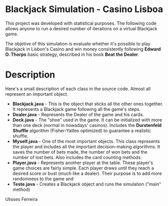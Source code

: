 # Blackjack Simulation - Casino Lisboa

This project was developed with statistical purposes. The following code allows anyone to run a desired number of iterations on a virtual Blackjack game.

The objetive of this simulation is evaluate whether it's possible to play Blackjack in Lisbon's Casino and win money consistently following **Edward O. Thorps** basic strategy, described in his book **Beat the Dealer**.

# Description

Here's a small description of each class in the source code. Almost all represent an important object.

  - **Blackjack.java** - This is the object that sticks all the other ones together. It represents a Blackjack game following all the game's steps.
  - **Dealer.java** - Represents the Dealer of the game and his cards.
  - **Deck.java** - The "shoe" used in the game. It can be initialized with more than one deck (normal in nowadays' casinos). Includes the **Durstenfeld Shuffle** algorithm (Fisher-Yattes optimized) to guarantee a realistic shuffle.
  - **Myself.java** - One of the most important objects. This class represents the player and includes all the important decision-making algorithms. It saves the number of bets made, the number of won bets and the number of lost bets. Also includes the card counting methods.
  - **Player.java** - Represents another player at the table. These player's game choices are fairly simple. Each player draws until they reach a desired score or bust (much like a dealer). Their purpose is to add more randomness to the game and 
  - **Teste.java** - Creates a Blackjack object and runs the simulation ("main" method)

Ulisses Ferreira

